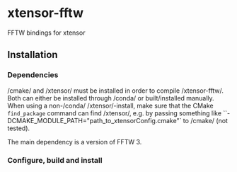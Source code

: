 # xtensor-fftw
FFTW bindings for xtensor

## Installation

### Dependencies
/cmake/ and /xtensor/ must be installed in order to compile /xtensor-fftw/.
Both can either be installed through /conda/ or built/installed manually.
When using a non-/conda/ /xtensor/-install, make sure that the CMake `find_package` command can find /xtensor/, e.g. by passing something like ``-DCMAKE_MODULE_PATH="path_to_xtensorConfig.cmake"` to /cmake/ (not tested).

The main dependency is a version of FFTW 3.

### Configure, build and install

